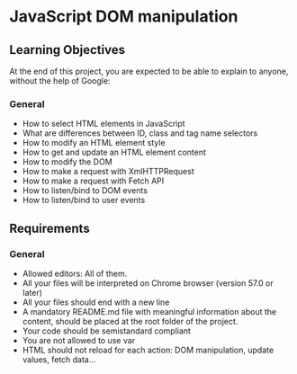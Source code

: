 # JavaScript DOM manipulation

## Learning Objectives
At the end of this project, you are expected to be able to explain to anyone, without the help of Google:

### General

*   How to select HTML elements in JavaScript
*   What are differences between ID, class and tag name selectors
*   How to modify an HTML element style
*   How to get and update an HTML element content
*   How to modify the DOM
*   How to make a request with XmlHTTPRequest
*   How to make a request with Fetch API
*   How to listen/bind to DOM events
*   How to listen/bind to user events

## Requirements

### General

*   Allowed editors: All of them.
*   All your files will be interpreted on Chrome browser (version 57.0 or later)
*   All your files should end with a new line
*   A mandatory README.md file with meaningful information about the content, should be placed at the root folder of the project.
*   Your code should be semistandard compliant
*   You are not allowed to use var
*   HTML should not reload for each action: DOM manipulation, update values, fetch data…
